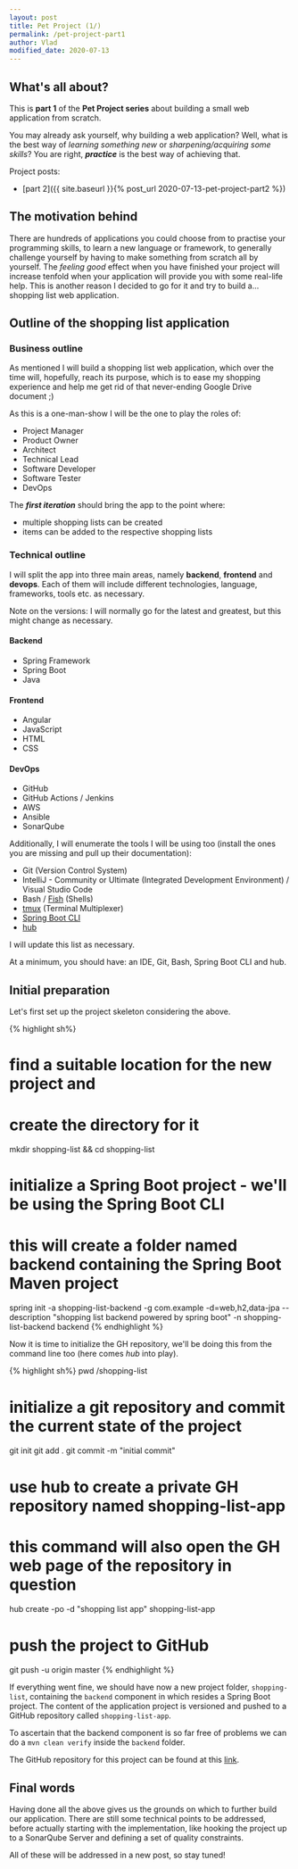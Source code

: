 ```yaml
---
layout: post
title: Pet Project (1/)
permalink: /pet-project-part1
author: Vlad
modified_date: 2020-07-13
---
```

## What's all about?

This is **part 1** of the **Pet Project series** about building a small web application from scratch.
 
You may already ask yourself, why building a web application? Well, what is the best way of _learning something new_ or _sharpening/acquiring some skills_?
You are right, _**practice**_ is the best way of achieving that.

Project posts:
* [part 2]({{ site.baseurl }}{% post_url 2020-07-13-pet-project-part2 %})

## The motivation behind

There are hundreds of applications you could choose from to practise your programming skills, to learn a new language or framework, to generally challenge yourself by having to make something from scratch all by yourself. 
The _feeling good_ effect when you have finished your project will increase tenfold when your application will provide you with some real-life help. 
This is another reason I decided to go for it and try to build a... shopping list web application.

## Outline of the shopping list application

### Business outline

As mentioned I will build a shopping list web application, which over the time will, hopefully, reach its purpose, which is to ease my shopping experience 
and help me get rid of that never-ending Google Drive document ;)

As this is a one-man-show I will be the one to play the roles of:
* Project Manager
* Product Owner
* Architect
* Technical Lead
* Software Developer
* Software Tester
* DevOps 

The _**first iteration**_ should bring the app to the point where:

* multiple shopping lists can be created
* items can be added to the respective shopping lists

### Technical outline

I will split the app into three main areas, namely **backend**, **frontend** and **devops**. 
Each of them will include different technologies, language, frameworks, tools etc. as necessary. 

Note on the versions: I will normally go for the latest and greatest, but this might change as necessary.

#### Backend
* Spring Framework
* Spring Boot
* Java

#### Frontend
* Angular
* JavaScript
* HTML
* CSS

#### DevOps
* GitHub
* GitHub Actions / Jenkins
* AWS
* Ansible
* SonarQube

Additionally, I will enumerate the tools I will be using too (install the ones you are missing and pull up their documentation):
* Git (Version Control System)
* IntelliJ - Community or Ultimate (Integrated Development Environment) / Visual Studio Code
* Bash / [Fish] (Shells)
* [tmux] (Terminal Multiplexer)
* [Spring Boot CLI]
* [hub]

I will update this list as necessary.

At a minimum, you should have: an IDE, Git, Bash, Spring Boot CLI and hub.

## Initial preparation
Let's first set up the project skeleton considering the above.

{% highlight sh%}
# find a suitable location for the new project and
# create the directory for it
mkdir shopping-list && cd shopping-list

# initialize a Spring Boot project - we'll be using the Spring Boot CLI
# this will create a folder named backend containing the Spring Boot Maven project
spring init -a shopping-list-backend -g com.example -d=web,h2,data-jpa --description "shopping list backend powered by spring boot" -n shopping-list-backend backend
{% endhighlight %}

Now it is time to initialize the GH repository, we'll be doing this from the command line too (here comes _hub_ into play).

{% highlight sh%}
pwd
<your-project-location>/shopping-list
# initialize a git repository and commit the current state of the project
git init
git add .
git commit -m "initial commit"

# use hub to create a private GH repository named shopping-list-app
# this command will also open the GH web page of the repository in question
hub create -po -d "shopping list app" shopping-list-app

# push the project to GitHub
git push -u origin master
{% endhighlight %}

If everything went fine, we should have now a new project folder, `shopping-list`, containing the `backend` component in which resides a Spring Boot project. The content of the application project is versioned and pushed to a GitHub repository called `shopping-list-app`.

To ascertain that the backend component is so far free of problems we can do a `mvn clean verify` inside the `backend` folder. 

The GitHub repository for this project can be found at this [link].

## Final words
Having done all the above gives us the grounds on which to further build our application.
There are still some technical points to be addressed, before actually starting with the implementation, like hooking the project up to a SonarQube Server and defining a set of quality constraints.

All of these will be addressed in a new post, so stay tuned!

[tmux]: https://github.com/tmux
[Fish]: https://fishshell.com/
[Spring Boot CLI]: https://docs.spring.io/spring-boot/docs/current/reference/html/spring-boot-cli.html
[hub]: https://hub.github.com/
[link]: https://github.com/vladflore/shopping-list-app
